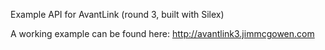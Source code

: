 Example API for AvantLink (round 3, built with Silex)

A working example can be found here:
http://avantlink3.jimmcgowen.com